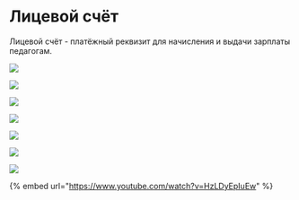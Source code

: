 # Лицевой счёт

Лицевой счёт -  платёжный реквизит для начисления и выдачи зарплаты педагогам.

![](../../.gitbook/assets/Screenshot\_406.png)

![](<../../.gitbook/assets/Screenshot\_409 (2).png>)

![](../../.gitbook/assets/Screenshot\_410.png)

![](../../.gitbook/assets/Screenshot\_412.png)

![](<../../.gitbook/assets/Screenshot\_413 (1).png>)

![](<../../.gitbook/assets/Screenshot\_414 (1).png>)

![](../../.gitbook/assets/Screenshot\_415.png)

{% embed url="https://www.youtube.com/watch?v=HzLDyEpIuEw" %}

